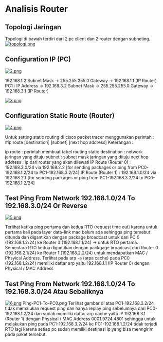 # **Analisis Router**

## Topologi Jaringan

Topologi di bawah terdiri dari 2 pc client dan 2 router dengan subneting.
[![topologi.png](https://i.postimg.cc/sX3LFSL4/topologi.png)](https://postimg.cc/GBSKGBd4)

## Configuration IP (PC)

[![2.png](https://i.postimg.cc/vmTJD5h8/2.png)](https://postimg.cc/wtKfGynn)

192.168.1.2 Subnet Mask -> 255.255.255.0 Gateway -> 192.168.1.1 (IP Router) PC1 : IP Address -> 192.168.3.2 Subnet Mask -> 255.255.255.0 Gateway -> 192.168.3.1 (IP Router)

[![3.png](https://i.postimg.cc/FHBPW8bm/3.png)](https://postimg.cc/VJXB57HH)

## Configuration Static Route (Router)

[![4.png](https://i.postimg.cc/8cbGLN6T/4.png)](https://postimg.cc/xNqB2r5Z)

Untuk setting static routing di cisco packet tracer menggunakan perintah : #ip route [destination] [subnet] [next hop address] Keterangan :

ip route : perintah membuat tabel routing static
destination : network jaringan yang dituju
subnet : subnet mask jaringan yang dituju
next hop address : ip dari router yang akan dilewati
IP Route (Router 0) : 192.168.3.0/24 via 192.168.2.2 [for sending packages or ping from PC0-192.168.1.2/24 to PC1-192.168.3.2/24] IP Route (Router 1) : 192.168.1.0/24 via 192.168.2.1 [for sending packages or ping from PC1-192.168.3.2/24 to PC0-192.168.1.2/24]

## Test Ping From Network 192.168.1.0/24 To 192.168.3.0/24 Or Reverse

[![5.png](https://i.postimg.cc/KjWNqgLf/5.png)](https://postimg.cc/RJcKqhgJ)

Terlihat ketika ping pertama dan kedua RTO (request time out) karena untuk pertama kali pada layer data-link mac belum ada sehingga ping tersebut ditunda dan digantikan dengan package broadcast untuk dari PC 0 (192.168.1.2/24) ke Router 0 (192.168.1.1/24) -> untuk RTO pertama. Sementara RTO kedua digantikan dengan packgage broadcast dari Router 0 (192.168.2.1/24) ke Router 1 (192.168.2.2/24) untuk mendapatkan MAC / Phsyical Address. Terlihat pada arp -a (arpa cache) pada PC0 (192.168.1.2/24) memiliki daftar arp yaitu 192.168.1.1 (IP Router 0) dengan Physical / MAC Address

## Test Ping From Network 192.168.1.0/24 To 192.168.3.0/24 Atau Sebaliknya

[![6.png](https://i.postimg.cc/J7QtNLmy/6.png)](https://postimg.cc/SjJy4Hnq)
Ping-PC1-To-PC0.png Terlihat gambar di atas PC1-192.168.3.2/24 tidak memalukan request ping dan hanya replay ping sebelumnya dari PC0-192.168.1.2/24 dan sudah memiliki daftar arp cache yaitu IP 192.168.3.1 (Router 1) dengan Physical / MAC Address 0001.9724.4801 sehingga untuk melakukan ping pada PC1-192.168.3.2/24 ke PC1-192.168.1.2/24 tidak terjadi RTO lagi karena setiap pc sudah memliki destinasi ip yang bisa menngirim pada paket tersebut.
